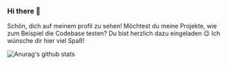 ### Hi there 👋

Schön, dich auf meinem profil zu sehen!
Möchtest du meine Projekte, wie zum Beispiel die Codebase testen? Du bist herzlich dazu eingeladen 😉
Ich wünsche dir hier viel Spaß!

![Anurag's github stats](https://github-readme-stats.vercel.app/api?username=nizi112&count_private=false)
